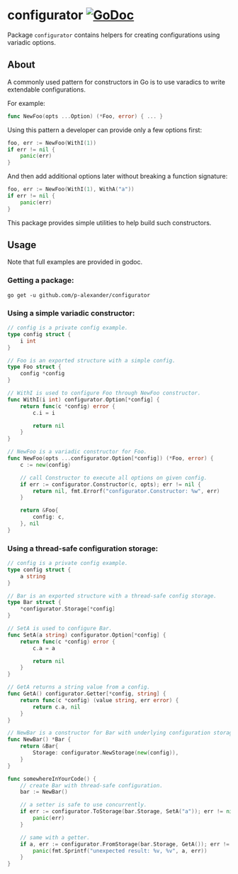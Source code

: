 # configurator [![GoDoc](https://img.shields.io/badge/godoc-Reference-brightgreen.svg?style=flat)](https://godoc.org/github.com/p-alexander/configurator)

Package `configurator` contains helpers for creating configurations using variadic options.

## About

A commonly used pattern for constructors in Go is to use varadics to write extendable configurations.

For example:
```go
func NewFoo(opts ...Option) (*Foo, error) { ... }
```

Using this pattern a developer can provide only a few options first:
```go
foo, err := NewFoo(WithI(1))
if err != nil {
    panic(err)
}
```

And then add additional options later without breaking a function signature:
```go
foo, err := NewFoo(WithI(1), WithA("a"))
if err != nil {
    panic(err)
}
```

This package provides simple utilities to help build such constructors.

## Usage

Note that full examples are provided in godoc.

### Getting a package:
```
go get -u github.com/p-alexander/configurator
```

### Using a simple variadic constructor:
```go
// config is a private config example.
type config struct {
	i int
}

// Foo is an exported structure with a simple config.
type Foo struct {
	config *config
}

// WithI is used to configure Foo through NewFoo constructor.
func WithI(i int) configurator.Option[*config] {
	return func(c *config) error {
		c.i = i

		return nil
	}
}

// NewFoo is a variadic constructor for Foo.
func NewFoo(opts ...configurator.Option[*config]) (*Foo, error) {
	c := new(config)

	// call Constructor to execute all options on given config.
	if err := configurator.Constructor(c, opts); err != nil {
		return nil, fmt.Errorf("configurator.Constructor: %w", err)
	}

	return &Foo{
		config: c,
	}, nil
}
```

### Using a thread-safe configuration storage:
```go
// config is a private config example.
type config struct {
	a string
}

// Bar is an exported structure with a thread-safe config storage.
type Bar struct {
	*configurator.Storage[*config]
}

// SetA is used to configure Bar.
func SetA(a string) configurator.Option[*config] {
	return func(c *config) error {
		c.a = a

		return nil
	}
}

// GetA returns a string value from a config.
func GetA() configurator.Getter[*config, string] {
	return func(c *config) (value string, err error) {
		return c.a, nil
	}
}

// NewBar is a constructor for Bar with underlying configuration storage.
func NewBar() *Bar {
	return &Bar{
		Storage: configurator.NewStorage(new(config)),
	}
}

func somewhereInYourCode() {
	// create Bar with thread-safe configuration.
	bar := NewBar()

	// a setter is safe to use concurrently.
	if err := configurator.ToStorage(bar.Storage, SetA("a")); err != nil {
		panic(err)
	}

	// same with a getter.
	if a, err := configurator.FromStorage(bar.Storage, GetA()); err != nil || a != "a" {
		panic(fmt.Sprintf("unexpected result: %v, %v", a, err))
	}
}
```
